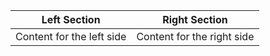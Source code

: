 | Left Section | Right Section |
|---------------|----------------|
| Content for the left side | Content for the right side |
